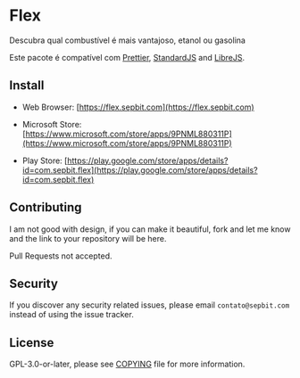 # Flex

Descubra qual combustível é mais vantajoso, etanol ou gasolina

Este pacote é compatível com [Prettier](https://prettier.io), [StandardJS](https://standardjs.com) and [LibreJS](https://www.gnu.org/software/librejs).

## Install

* Web Browser: [https://flex.sepbit.com](https://flex.sepbit.com)

* Microsoft Store: [https://www.microsoft.com/store/apps/9PNML880311P](https://www.microsoft.com/store/apps/9PNML880311P)

* Play Store: [https://play.google.com/store/apps/details?id=com.sepbit.flex](https://play.google.com/store/apps/details?id=com.sepbit.flex)

## Contributing

I am not good with design, if you can make it beautiful, fork and let me know and the link to your repository will be here.

Pull Requests not accepted.

## Security

If you discover any security related issues, please email `contato@sepbit.com` instead of using the issue tracker.

## License

GPL-3.0-or-later, please see [COPYING](COPYING) file for more information.
